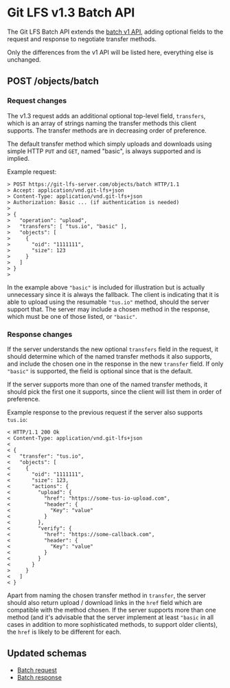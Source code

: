 # Git LFS v1.3 Batch API

The Git LFS Batch API extends the [batch v1 API](../v1/http-v1-batch.md), adding 
optional fields to the request and response to negotiate transfer methods. 

Only the differences from the v1 API will be listed here, everything else is
unchanged.

## POST /objects/batch
### Request changes

The v1.3 request adds an additional optional top-level field, `transfers`, 
which is an array of strings naming the transfer methods this client supports.
The transfer methods are in decreasing order of preference.

The default transfer method which simply uploads and downloads using simple HTTP 
`PUT` and `GET`, named "basic", is always supported and is implied.

Example request:

```
> POST https://git-lfs-server.com/objects/batch HTTP/1.1
> Accept: application/vnd.git-lfs+json
> Content-Type: application/vnd.git-lfs+json
> Authorization: Basic ... (if authentication is needed)
>
> {
>   "operation": "upload",
>   "transfers": [ "tus.io", "basic" ],
>   "objects": [
>     {
>       "oid": "1111111",
>       "size": 123
>     }
>   ]
> }
>
```

In the example above `"basic"` is included for illustration but is actually
unnecessary since it is always the fallback. The client is indicating that it is
able to upload using the resumable `"tus.io"` method, should the server support
that. The server may include a chosen method in the response, which must be
one of those listed, or `"basic"`.

### Response changes

If the server understands the new optional `transfers` field in the request, it
should determine which of the named transfer methods it also supports, and
include the chosen one in the response in the new `transfer` field. If only
`"basic"` is supported, the field is optional since that is the default.

If the server supports more than one of the named transfer methods, it should
pick the first one it supports, since the client will list them in order of
preference.

Example response to the previous request if the server also supports `tus.io`:

```
< HTTP/1.1 200 Ok
< Content-Type: application/vnd.git-lfs+json
<
< {
<   "transfer": "tus.io",
<   "objects": [
<     {
<       "oid": "1111111",
<       "size": 123,
<       "actions": {
<         "upload": {
<           "href": "https://some-tus-io-upload.com",
<           "header": {
<             "Key": "value"
<           }
<         },
<         "verify": {
<           "href": "https://some-callback.com",
<           "header": {
<             "Key": "value"
<           }
<         }
<       }
>     }
<   ]
< }
```

Apart from naming the chosen transfer method in `transfer`, the server should
also return upload / download links in the `href` field which are compatible 
with the method chosen. If the server supports more than one method (and it's
advisable that the server implement at least `"basic` in all cases in addition 
to more sophisticated methods, to support older clients), the `href` is likely 
to be different for each. 

## Updated schemas

* [Batch request](./http-v1.3-batch-request-schema.json)
* [Batch response](./http-v1.3-batch-response-schema.json)
